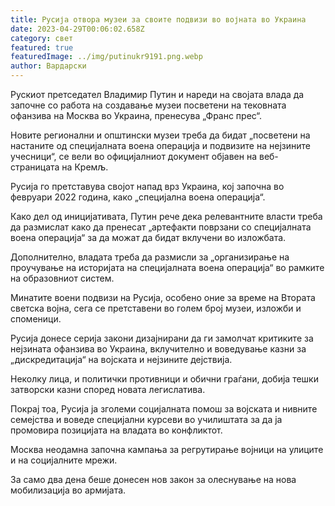 ```yaml
---
title: Русија отвора музеи за своите подвизи во војната во Украина
date: 2023-04-29T00:06:02.658Z
category: свет
featured: true
featuredImage: ../img/putinukr9191.png.webp
author: Вардарски
---
```


Рускиот претседател Владимир Путин и нареди на својата влада да започне со работа на создавање музеи посветени на тековната офанзива на Москва во Украина, пренесува „Франс прес“.

Новите регионални и општински музеи треба да бидат „посветени на настаните од специјалната воена операција и подвизите на нејзините учесници“, се вели во официјалниот документ објавен на веб-страницата на Кремљ.

Русија го претставува својот напад врз Украина, кој започна во февруари 2022 година, како „специјална воена операција“.

Како дел од иницијативата, Путин рече дека релевантните власти треба да размислат како да пренесат „артефакти поврзани со специјалната воена операција“ за да можат да бидат вклучени во изложбата.

Дополнително, владата треба да размисли за „организирање на проучување на историјата на специјалната воена операција“ во рамките на образовниот систем.

Минатите воени подвизи на Русија, особено оние за време на Втората светска војна, сега се претставени во голем број музеи, изложби и споменици.

Русија донесе серија закони дизајнирани да ги замолчат критиките за нејзината офанзива во Украина, вклучително и воведување казни за „дискредитација“ на војската и нејзините дејствија.

Неколку лица, и политички противници и обични граѓани, добија тешки затворски казни според новата легислатива.

Покрај тоа, Русија ја зголеми социјалната помош за војската и нивните семејства и воведе специјални курсеви во училиштата за да ја промовира позицијата на владата во конфликтот.

Москва неодамна започна кампања за регрутирање војници на улиците и на социјалните мрежи.

За само два дена беше донесен нов закон за олеснување на нова мобилизација во армијата.
